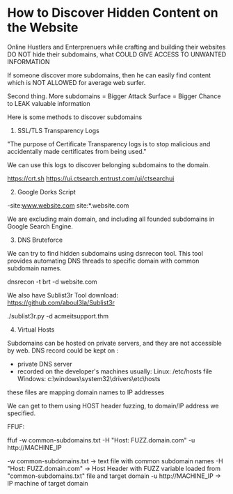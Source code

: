 # How to Discover Hidden Content on the Website

Online Hustlers and Enterprenuers while crafting and building their websites DO NOT hide their subdomains, what COULD GIVE ACCESS TO UNWANTED INFORMATION

If someone discover more subdomains, then he can easily find content which is NOT ALLOWED for average web surfer.

Second thing. More subdomains = Bigger Attack Surface = Bigger Chance to LEAK valuable information

Here is some methods to discover subdomains

1) SSL/TLS Transparency Logs

"The purpose of Certificate Transparency logs is to stop malicious and accidentally made certificates from being used."

We can use this logs to discover belonging subdomains to the domain.

https://crt.sh
https://ui.ctsearch.entrust.com/ui/ctsearchui

2) Google Dorks Script

-site:www.website.com  site:*.website.com

We are excluding main domain, and including all founded subdomains in Google Search Engine.

3) DNS Bruteforce

We can try to find hidden subdomains using dsnrecon tool. This tool provides automating DNS threads to specific domain with common subdomain names.

dnsrecon -t brt -d website.com

We also have Sublist3r Tool
download: https://github.com/aboul3la/Sublist3r

./sublist3r.py -d acmeitsupport.thm

4) Virtual Hosts

Subdomains can be hosted on private servers, and they are not accessible by web.
DNS record could be kept on :
- private DNS server
- recorded on the developer's machines 
usually: 
Linux: /etc/hosts file 
Windows: c:\windows\system32\drivers\etc\hosts

these files are mapping domain names to IP addresses
 
We can get to them using HOST header fuzzing, to domain/IP address we specified.

FFUF:

ffuf -w common-subdomains.txt -H "Host: FUZZ.domain.com" -u http://MACHINE_IP

-w common-subdomains.txt -> text file with common subdomain names
-H "Host: FUZZ.domain.com" -> Host Header with FUZZ variable loaded from "common-subdomains.txt" file and target domain
-u http://MACHINE_IP -> IP machine of target domain
